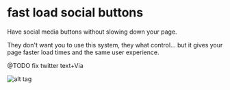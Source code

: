 fast load social buttons
========================

Have social media buttons without slowing down your page.

They don't want you to use this system, they what control... but it gives your page faster load times and the same user experience.

@TODO fix twitter text+Via

![alt tag](https://raw.github.com/andiio/fast-load-social-buttons/master/Screen_Shot.png)

